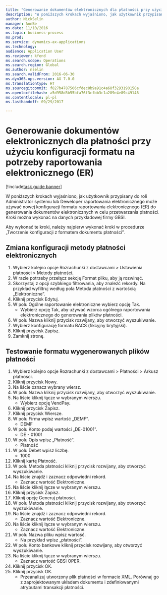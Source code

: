 ```yaml
--- 
title: "Generowanie dokumentów elektronicznych dla płatności przy użyciu konfiguracji formatu na potrzeby raportowania elektronicznego (ER)"
description: "W poniższych krokach wyjaśniono, jak użytkownik przypisany do roli Administrator systemu lub Deweloper raportowania elektronicznego może używać nowej konfiguracji formatu raportowania elektronicznego (ER) do generowania dokumentów elektronicznych w celu przetwarzania płatności."
author: NickSelin
manager: AnnBe
ms.date: 11/10/2016
ms.topic: business-process
ms.prod: 
ms.service: dynamics-ax-applications
ms.technology: 
audience: Application User
ms.reviewer: kfend
ms.search.scope: Operations
ms.search.region: Global
ms.author: nselin
ms.search.validFrom: 2016-06-30
ms.dyn365.ops.version: AX 7.0.0
ms.translationtype: HT
ms.sourcegitcommit: f827b4787506cfdec8b9a91c4a68f3293190158a
ms.openlocfilehash: a5d958d3b55bfa76f3cfbb3c1a289e4e89c49146
ms.contentlocale: pl-pl
ms.lasthandoff: 09/29/2017

---
```

# <a name="generate-electronic-documents-for-payments-using-a-format-configuration-for-electronic-reporting-er"></a>Generowanie dokumentów elektronicznych dla płatności przy użyciu konfiguracji formatu na potrzeby raportowania elektronicznego (ER)

[!include[task guide banner](../../includes/task-guide-banner.md)]

W poniższych krokach wyjaśniono, jak użytkownik przypisany do roli Administrator systemu lub Deweloper raportowania elektronicznego może używać nowej konfiguracji formatu raportowania elektronicznego (ER) do generowania dokumentów elektronicznych w celu przetwarzania płatności. Kroki można wykonać na danych przykładowej firmy GBSI.

Aby wykonać te kroki, należy najpierw wykonać kroki w procedurze „Tworzenie konfiguracji z formatem dokumentu płatności”.


## <a name="change-the-configuration-of-the-electronic-payment-method"></a>Zmiana konfiguracji metody płatności elektronicznych
1. Wybierz kolejno opcje Rozrachunki z dostawcami > Ustawienia płatności > Metody płatności.
2. W razie potrzeby przełącz sekcję Format pliku, aby ją rozwinąć.
3. Skorzystaj z opcji szybkiego filtrowania, aby znaleźć rekordy. Na przykład wyfiltruj według pola Metoda płatności z wartością „Elektroniczne”.
4. Kliknij przycisk Edytuj.
5. W polu Ogólne raportowanie elektroniczne wybierz opcję Tak.
    * Wybierz opcję Tak, aby używać wzorca ogólnego raportowania elektronicznego do generowania plików płatności.  
6. W polu Nazwa kliknij przycisk rozwijany, aby otworzyć wyszukiwanie.
7. Wybierz konfigurację formatu BACS (fikcyjny brytyjski).
8. Kliknij przycisk Zapisz.
9. Zamknij stronę.

## <a name="test-the-format-of-generated-payment-files"></a>Testowanie formatu wygenerowanych plików płatności
1. Wybierz kolejno opcje Rozrachunki z dostawcami > Płatności > Arkusz płatności.
2. Kliknij przycisk Nowy.
3. Na liście oznacz wybrany wiersz.
4. W polu Nazwa kliknij przycisk rozwijany, aby otworzyć wyszukiwanie.
5. Na liście kliknij łącze w wybranym wierszu.
    * Wybierz opcję VendPay.  
6. Kliknij przycisk Zapisz.
7. Kliknij przycisk Wiersze.
8. W polu Firma wpisz wartość „DEMF”.
    * DEMF  
9. W polu Konto podaj wartości „DE-01001”.
    * DE - 01001  
10. W polu Opis wpisz „Płatność”.
    * Płatność  
11. W polu Debet wpisz liczbę.
    * 1000  
12. Kliknij kartę Płatność.
13. W polu Metoda płatności kliknij przycisk rozwijany, aby otworzyć wyszukiwanie.
14. Na liście znajdź i zaznacz odpowiedni rekord.
    * Zaznacz wartość Elektroniczne.  
15. Na liście kliknij łącze w wybranym wierszu.
16. Kliknij przycisk Zapisz.
17. Kliknij opcję Generuj płatności.
18. W polu Metoda płatności kliknij przycisk rozwijany, aby otworzyć wyszukiwanie.
19. Na liście znajdź i zaznacz odpowiedni rekord.
    * Zaznacz wartość Elektroniczne.  
20. Na liście kliknij łącze w wybranym wierszu.
    * Zaznacz wartość Elektroniczne.  
21. W polu Nazwa pliku wpisz wartość.
    * Na przykład wpisz „płatności”.  
22. W polu Konto bankowe kliknij przycisk rozwijany, aby otworzyć wyszukiwanie.
23. Na liście kliknij łącze w wybranym wierszu.
    * Zaznacz wartość GBSI OPER.  
24. Kliknij przycisk OK.
25. Kliknij przycisk OK.
    * Przeanalizuj utworzony plik płatności w formacie XML. Porównaj go z zaprojektowanym układem dokumentu i zdefiniowanymi atrybutami transakcji płatności.  


